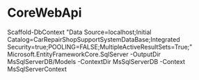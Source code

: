 # CoreWebApi

Scaffold-DbContext "Data Source=localhost;Initial Catalog=CarRepairShopSupportSystemDataBase;Integrated Security=true;POOLING=FALSE;MultipleActiveResultSets=True;" Microsoft.EntityFrameworkCore.SqlServer -OutputDir MsSqlServerDB/Models -ContextDir MsSqlServerDB -Context MsSqlServerContext
